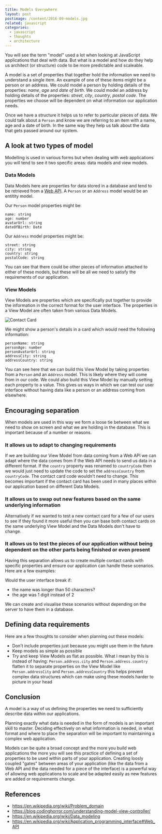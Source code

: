 ```yaml
---
title: Models Everywhere
layout: post
postimage: /content/2016-09-models.jpg
related: javascript
categories:
  - javascript
  - thoughts
  - architecture
---
```


You will see the term "model" used a lot when looking at JavaScript applications that deal with data. But what is a model and how do they help us architect (or structure) code to be more predictable and scaleable.

A model is a set of properties that together hold the information we need to understand a single item. An example of one of these items might be a person or an address. We could model a person by holding details of the properties: *name*, *age* and *date of birth*. We could model an address by holding details of the properties: *street*, *city*, *country*, *postal code*. The properties we choose will be dependent on what information our application needs. 

Once we have a structure it helps us to refer to particular pieces of data. We could talk about a `Person` and know we are referring to an item with a name, age and a date of birth. In the same way they help us talk about the data that gets passed around our system.

## A look at two types of model

Modelling is used in various forms but when dealing with web applications you will tend to see it two specific areas: data models and view models.

### Data Models

Data Models here are properties for data stored in a database and tend to be retrieved from a [Web API](https://en.wikipedia.org/wiki/Application_programming_interface#Web_APIs). A `Person` or an `Address` model would be an entitity model.

Our `Person` model properties might be:

    name: string
    age: number
    avatarUrl: string
    dateOfBirth: Date
    
Our `Address` model properties might be:

    street: string
    city: string
    country: string
    postalCode: string
    
You can see that there could be other pieces of information attached to either of these models, but these will be all we need to satisfy the requirements of our application.

### View Models

View Models are properties which are specifically put together to provide the information in the correct format for the user interface. The properties in a View Model are often taken from various Data Models.

![Contact Card](https://docs.google.com/drawings/d/13cMk_ZHjdjNHxC1-2ZcAlCCzi_MtvC75PuqyFTumMQ4/pub?w=200&h=200)

We might show a person's details in a card which would need the following information:

    personName: string
    personAge: number
    personAvatarUrl: string
    addressCity: string
    addressCountry: string
    
You can see here that we can build this View Model by taking properties from a `Person` and an `Address` model. This is likely where they will come from in our code. We could also build this View Model by manually setting each property to a value. This gives us ways in which we can test our user interface without having data like a person or an address coming from elsewhere.
 
##  Encouraging separation

When models are used in this way we form a loose tie between what we need to show on screen and what we are holding in the database. This is important because of a number or reasons.

### It allows us to adapt to changing requirements

If we are building our View Model from data coming from a Web API we can adapt where the data comes from if the Web API needs to send us data in a different format. If the `country` property was renamed to `countryCode` then we would just need to update the code to set the `addressCountry` from `countryCode`. The contact card code wouldn't need to change. This becomes important if the contact card has been used in many places within our application based on different Data Models.

### It allows us to swap out new features based on the same underlying information

Alternatively if we wanted to test a new contact card for a few of our users to see if they found it more useful then you can base both contact cards on the same underlying View Model and the Data Models don't have to change.

### It allows us to test the pieces of our application without being dependent on the other parts being finished or even present

Having this separation allows us to create multiple contact cards with specific properties and ensure our application can handle these scenarios. Here are a few examples:

Would the user interface break if:

 - the name was longer than 50 characters?
 - the age was 1 digit instead of 2

We can create and visualise these scenarios without depending on the server to have them in a database.

##  Defining data requirements

Here are a few thoughts to consider when planning out these models:

 - Don't include properties just because you might use them in the future
 - Keep models as simple as possible
 - Try and keep View Models as flat as possible. What I mean by this is instead of having: `Person.address.city` and `Person.address.country` flatten it to separate properties on the View Model like `Person.addressCity` and `Person.addressCountry` this helps prevent complex data structures which can make using these models harder to picture in your head

## Conclusion

A model is a way of us defining the properties we need to sufficiently describe data within our applications.

Planning exactly what data is needed in the form of models is an important skill to master. Deciding effectively on what information is needed, in what format and where to place the separation will be important to maintaining a complex web application.

Models can be quite a broad concept and the more you build web applications the more you will see this practice of defining a set of properties to be used within parts of your application. Creating loosly coupled "gates" between areas of your application (like the data from a Web API and the data needed for a piece of the interface) is a powerful way of allowing web applications to scale and be adapted easily as new features are added or requirements change.

## References

 - <https://en.wikipedia.org/wiki/Problem_domain>
 - <https://blog.codinghorror.com/understanding-model-view-controller/>
 - <https://en.wikipedia.org/wiki/Data_modeling>
 - <https://en.wikipedia.org/wiki/Application_programming_interface#Web_API>
